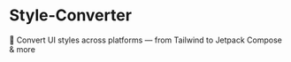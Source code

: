 # Style-Converter
🔄 Convert UI styles across platforms — from Tailwind to Jetpack Compose &amp; more
